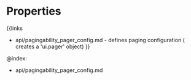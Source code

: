 
Properties
==========

{{links
- api/pagingability_pager_config.md - defines paging configuration ( creates a 'ui.pager' object)
}}

@index:
- api/pagingability_pager_config.md

